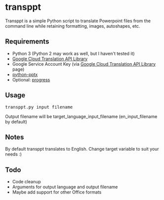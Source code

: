 # transppt
Transppt is a simple Python script to translate Powerpoint files from the command line while retaining formatting, images, autoshapes, etc.

## Requirements

* Python 3 (Python 2 may work as well, but I haven't tested it)
* [Google Cloud Translation API Library](https://cloud.google.com/translate/docs/reference/libraries#client-libraries-install-python)
* Google Service Account Key (via [Google Cloud Translation API Library](https://cloud.google.com/translate/docs/reference/libraries#client-libraries-install-python) page)
* [python-pptx](https://pypi.python.org/pypi/python-pptx)
* Optional: [progress](https://pypi.python.org/pypi/progress)

## Usage
<pre>transppt.py input_filename</pre>

Output filename will be target_language_input_filename (en_input_filename by default)

## Notes
By default transppt translates to English. Change target variable to suit your needs :)

## Todo

* Code cleanup
* Arguments for output language and output filename
* Maybe add support for other Office formats
